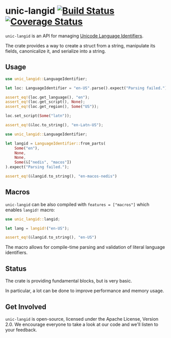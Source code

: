 # unic-langid [![Build Status](https://travis-ci.org/zbraniecki/unic-locale.svg?branch=master)](https://travis-ci.org/zbraniecki/unic-locale) [![Coverage Status](https://coveralls.io/repos/github/zbraniecki/unic-locale/badge.svg?branch=master)](https://coveralls.io/github/zbraniecki/unic-locale?branch=master)

`unic-langid` is an API for managing [Unicode Language Identifiers](http://unicode.org/reports/tr35/#Unicode_language_identifier).

The crate provides a way to create a struct from a string, manipulate its fields, canonicalize it, and serialize into a string.

Usage
-----

```rust
use unic_langid::LanguageIdentifier;

let loc: LanguageIdentifier = "en-US".parse().expect("Parsing failed.");

assert_eq!(loc.get_language(), "en");
assert_eq!(loc.get_script(), None);
assert_eq!(loc.get_region(), Some("US"));

loc.set_script(Some("latn"));

assert_eq!(&loc.to_string(), "en-Latn-US");
```

```rust
use unic_langid::LanguageIdentifier;

let langid = LanguageIdentifier::from_parts(
    Some("en"),
    None,
    None,
    Some(&["nedis", "macos"])
).expect("Parsing failed.");

assert_eq!(&langid.to_string(), "en-macos-nedis")
```

Macros
------

`unic-langid` can be also compiled with `features = ["macros"]` which enables `langid!` macro:

```rust
use unic_langid::langid;

let lang = langid!("en-US");

assert_eq!(&langid.to_string(), "en-US")
```

The macro allows for compile-time parsing and validation of literal language identifiers.

Status
------

The crate is providing fundamental blocks, but is very basic.

In particular, a lot can be done to improve performance and memory usage.

Get Involved
------------

`unic-langid` is open-source, licensed under the Apache License, Version 2.0.  We
encourage everyone to take a look at our code and we'll listen to your
feedback.
